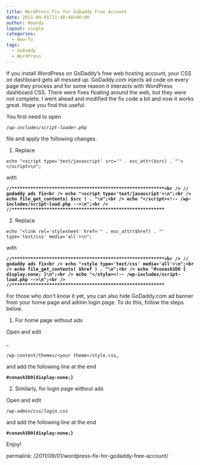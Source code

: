 ```yaml
---
title: WordPress Fix for GoDaddy Free Account
date: 2011-09-01T11:40:48+00:00
author: Hoondy
layout: single
categories:
  - How-To
tags:
  - GoDaddy
  - WordPress
---
```

If you install WordPress on GoDaddy&#8217;s free web hosting account, your CSS on dashboard gets all messed up. GoDaddy.com injects ad code on every page they process and for some reason it interacts with WordPress dashboard CSS. There were fixes floating around the web, but they were not complete. I went ahead and modified the fix code a bit and now it works great. Hope you find this useful.

You first need to open

_`/wp-includes/script-loader.php`_

file and apply the following changes.

1. Replace

`echo "<script type='text/javascript' src='" . esc_attr($src) . "'></script>\n";`

with

**`//*********************************************************<br />
// godaddy ads fix<br />
echo "<script type='text/javascript'>\n";<br />
echo file_get_contents( $src ) . "\n";<br />
echo "</script><!-- /wp-includes/script-load.php -->\n";<br />
//*********************************************************`**

2. Replace

`echo "<link rel='stylesheet' href='" . esc_attr($href) . "' type='text/css' media='all'>\n";`

with

**`//*********************************************************<br />
// godaddy ads fix<br />
echo "<style type='text/css' media='all'>\n";<br />
echo file_get_contents( $href ) . "\n";<br />
echo "#conash3D0 { display:none; }\n";<br />
echo "</style><!-- /wp-includes/script-load.php -->\n";<br />
//*********************************************************`**

For those who don&#8217;t know it yet, you can also hide GoDaddy.com ad banner from your home page and admin login page. To do this, follow the steps below.

1. For home page without ads

Open and edit
  
_
  
`/wp-content/themes/<your theme>/style.css`_

and add the following line at the end

**`#conash3D0{display:none;}`**

2. Similarly, for login page without ads

Open and edit

_`/wp-admin/css/login.css`_

and add the following line at the end

**`#conash3D0{display:none;}`**

Enjoy!

permalink: /2011/09/01/wordpress-fix-for-godaddy-free-account/
